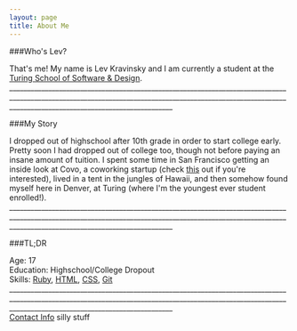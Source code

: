 ```yaml
---
layout: page
title: About Me
---
```

###Who's Lev?
<div class="about">
That's me! My name is Lev Kravinsky and I am currently a student at the <a href="http://www.turing.io">Turing School of Software & Design</a>.
<br>
</div>
__________________________________________________________________________________________________________________________________________________________________________________________________________

###My Story
<div class="about">
I dropped out of highschool after 10th grade in order to start college early. Pretty soon I had dropped out of college too, though not before paying an insane amount of tuition. I spent some time in San Francisco getting an inside look at Covo, a coworking startup (check <a href="https://hbr.org/2015/05/why-people-thrive-in-coworking-spaces">this</a> out if you're interested), lived in a tent in the jungles of Hawaii, and then somehow found myself here in Denver, at Turing (where I'm the youngest ever student enrolled!).
<br>
</div>
__________________________________________________________________________________________________________________________________________________________________________________________________________

###TL;DR
<div class="about">
Age: 17 <br>
Education: Highschool/College Dropout <br>
Skills: <a href="https://www.ruby-lang.org/en/">Ruby</a>, <a href="http://en.wikipedia.org/wiki/HTML">HTML</a>, <a href="http://en.wikipedia.org/wiki/Cascading_Style_Sheets">CSS</a>, <a href="http://git-scm.com/">Git</a> <br>
</div>
__________________________________________________________________________________________________________________________________________________________________________________________________________

<br>
<a href="/contact">Contact Info<a/>
silly stuff
